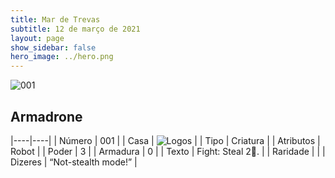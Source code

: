 ```yaml
---
title: Mar de Trevas
subtitle: 12 de março de 2021
layout: page
show_sidebar: false
hero_image: ../hero.png
---
```


![001](https://cdn.keyforgegame.com/media/card_front/pt/496_001_3MCPH2HVX2WH_pt.png)

## Armadrone

|----|----|
| Número | 001 |
| Casa | ![Logos](https://archonarcana.com/images/thumb/c/ce/Logos.png/22px-Logos.png "Logos") |
| Tipo | Criatura |
| Atributos | Robot |
| Poder | 3 |
| Armadura | 0 |
| Texto | Fight: Steal 2. |
| Raridade |  |
| Dizeres | “Not-stealth mode!” |
